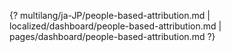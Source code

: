 {? multilang/ja-JP/people-based-attribution.md | localized/dashboard/people-based-attribution.md | pages/dashboard/people-based-attribution.md ?}
